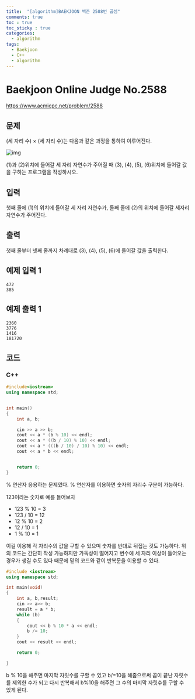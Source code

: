 ```yaml
---
title:  "[algorithm]BAEKJOON 백준 2588번 곱셈"
comments: true
toc : true
toc_sticky : true
categories:
  - algorithm
tags:
  - Baekjoon
  - C++
  - algorithm
---
```


# Baekjoon Online Judge No.2588

<https://www.acmicpc.net/problem/2588>

## 문제

(세 자리 수) × (세 자리 수)는 다음과 같은 과정을 통하여 이루어진다.

![img](https://www.acmicpc.net/upload/images/f5NhGHVLM4Ix74DtJrwfC97KepPl27s%20(1).png)

(1)과 (2)위치에 들어갈 세 자리 자연수가 주어질 때 (3), (4), (5), (6)위치에 들어갈 값을 구하는 프로그램을 작성하시오.

## 입력

첫째 줄에 (1)의 위치에 들어갈 세 자리 자연수가, 둘째 줄에 (2)의 위치에 들어갈 세자리 자연수가 주어진다.

## 출력

첫째 줄부터 넷째 줄까지 차례대로 (3), (4), (5), (6)에 들어갈 값을 출력한다.

## 예제 입력 1 

```
472
385
```

## 예제 출력 1

```
2360
3776
1416
181720
```

## 코드

### C++

```c++
#include<iostream>
using namespace std;


int main()
{
	int a, b;

	cin >> a >> b;
	cout << a * (b % 10) << endl;
	cout << a * ((b / 10) % 10) << endl;
	cout << a * (((b / 10) / 10) % 10) << endl;
	cout << a * b << endl;


	return 0;
}
```

% 연산자 응용하는 문제였다. % 연산자를 이용하면 숫자의 자리수 구분이 가능하다.

123이라는 숫자로 예를 들어보자

- 123 % 10 = 3
- 123 / 10 = 12
- 12 % 10 = 2
- 12 / 10 = 1
- 1 % 10 = 1

이걸 이용해 각 자리수의 값을 구할 수 있으며 숫자를 반대로 뒤집는 것도 가능하다. 위의 코드는 간단히 작성 가능하지만 가독성이 떨어지고 변수에 세 자리 이상이 들어오는 경우가 생길 수도 있다 때문에 밑의 코드와 같이 반복문을 이용할 수 있다.

```c++
#include <iostream>
using namespace std;

int main(void)
{
	int a, b,result;
	cin >> a>> b;
	result = a * b;
	while (b)
	{
		cout << b % 10 * a << endl;
		b /= 10;
	}
	cout << result << endl;

	return 0;

}
```

b % 10을 해주면 마지막 자릿수를 구할 수 있고 b/=10을 해줌으로써 곱이 끝난 자릿수를 제외한 수가 되고 다시 반복해서 b%10을 해주면 그 수의 마지막 자릿수를 구할 수 있게 된다.

